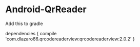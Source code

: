 ﻿# Android-QrReader
Add this to gradle

dependencies {
    compile 'com.dlazaro66.qrcodereaderview:qrcodereaderview:2.0.2'
}
